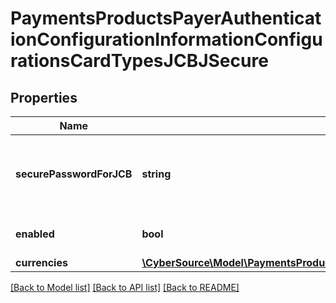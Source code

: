 # PaymentsProductsPayerAuthenticationConfigurationInformationConfigurationsCardTypesJCBJSecure

## Properties
Name | Type | Description | Notes
------------ | ------------- | ------------- | -------------
**securePasswordForJCB** | **string** | JSecure currency password for Japan Credit Bureau | [optional] 
**enabled** | **bool** |  | [optional] [default to true]
**currencies** | [**\CyberSource\Model\PaymentsProductsPayerAuthenticationConfigurationInformationConfigurationsCardTypesVerifiedByVisaCurrencies[]**](PaymentsProductsPayerAuthenticationConfigurationInformationConfigurationsCardTypesVerifiedByVisaCurrencies.md) |  | [optional] 

[[Back to Model list]](../README.md#documentation-for-models) [[Back to API list]](../README.md#documentation-for-api-endpoints) [[Back to README]](../README.md)


